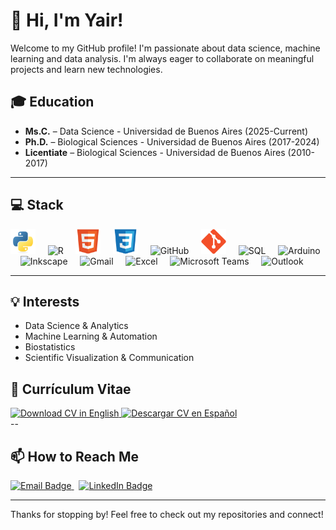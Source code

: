 # 👋 Hi, I'm Yair!
Welcome to my GitHub profile! I'm passionate about data science, machine learning and data analysis. I'm always eager to collaborate on meaningful projects and learn new technologies.

## 🎓 Education
- **Ms.C.** – Data Science - Universidad de Buenos Aires (2025-Current)
- **Ph.D.** – Biological Sciences - Universidad de Buenos Aires (2017-2024)
- **Licentiate** – Biological Sciences - Universidad de Buenos Aires (2010-2017)

---

## 💻 Stack
<p>

  <!-- Python -->
  <img src="https://raw.githubusercontent.com/devicons/devicon/master/icons/python/python-original.svg" alt="Python" title="Python" width="40" height="40" />
  &nbsp;&nbsp;&nbsp;

  <!-- R -->
  <img src="https://cdn.jsdelivr.net/gh/devicons/devicon@latest/icons/rstudio/rstudio-original.svg" alt="R" title="R" width="40" height="40" />
  &nbsp;&nbsp;&nbsp;
  <!-- HTML y CSS--> 
  <img src="https://raw.githubusercontent.com/devicons/devicon/master/icons/html5/html5-original.svg" alt="HTML5" title="HTML5" width="40" height="40" />
  &nbsp;&nbsp;&nbsp;
  
  <img src="https://raw.githubusercontent.com/devicons/devicon/master/icons/css3/css3-original.svg" alt="CSS3" title="CSS3"  width="40" height="40" />
  &nbsp;&nbsp;&nbsp;

  <!-- GitHub -->
          
  <img src="https://cdn.jsdelivr.net/gh/devicons/devicon@latest/icons/github/github-original.svg"  alt="GitHub" title="GitHub" width="40" height="40" />
  &nbsp;&nbsp;&nbsp;

  <!-- Git -->
  <img src="https://raw.githubusercontent.com/devicons/devicon/master/icons/git/git-original.svg" alt="Git" title="Git" width="40" height="40" />
  &nbsp;&nbsp;&nbsp;

  <!-- SQL -->
  <img src="https://cdn.jsdelivr.net/gh/devicons/devicon@latest/icons/azuresqldatabase/azuresqldatabase-original.svg" alt="SQL" title="SQL" width="40" height="40" />
  &nbsp;&nbsp;&nbsp;

  <!-- Arduino-->
  <img src="https://cdn.jsdelivr.net/gh/devicons/devicon@latest/icons/arduino/arduino-original.svg" alt="Arduino" title="Arduino" width="40" height="40" />
  &nbsp;&nbsp;&nbsp;

  <!-- Inkscape -->
  <img src="https://cdn.jsdelivr.net/gh/devicons/devicon@latest/icons/inkscape/inkscape-original.svg" alt="Inkscape" title="Inkscape" width="40" height="40"/>
  &nbsp;&nbsp;&nbsp;

  <!-- Gmail -->
  <img src="https://cdn-icons-png.flaticon.com/512/281/281769.png" alt="Gmail" title="Gmail" width="40" height="40" />
  &nbsp;&nbsp;&nbsp;

  <!-- Excel -->
  <img src="https://cdn-icons-png.flaticon.com/512/732/732220.png" alt="Excel" title="Excel" width="40" height="40" />
  &nbsp;&nbsp;&nbsp;

  <!-- Microsoft Teams -->
  <img src="https://cdn-icons-png.flaticon.com/512/906/906349.png" alt="Microsoft Teams" title="Microsoft Teams" width="40" height="40" />
  &nbsp;&nbsp;&nbsp;

  <!-- Outlook -->
  <img src="https://cdn-icons-png.flaticon.com/512/732/732223.png" alt="Outlook" title="Outlook" width="40" height="40" />
</p>




---

## 💡 Interests
- Data Science & Analytics
- Machine Learning & Automation
- Biostatistics
- Scientific Visualization & Communication


## 📄 Currículum Vitae

<div align="left">
  <a href="https://github.com/ybarnatan/ybarnatan/raw/main/CV_Yair_Barnatan_EN_Jul_2025.pdf" target="_blank">
    <img src="https://img.shields.io/badge/CV%20EN-Download-0A66C2?style=for-the-badge&logo=readthedocs&logoColor=white" alt="Download CV in English"/>
  </a>
  <a href="https://github.com/ybarnatan/ybarnatan/raw/main/CV_Yair_Barnatan_ES_Jul_2025.pdf" target="_blank">
    <img src="https://img.shields.io/badge/CV%20ES-Descargar-E85D04?style=for-the-badge&logo=readthedocs&logoColor=white" alt="Descargar CV en Español"/>
  </a>
</div>
--


## 📫 How to Reach Me
<div align="left">
  <a href="mailto:ybbarnatan@gmail.com">
    <img src="https://img.shields.io/badge/Email-D14836?style=for-the-badge&logo=gmail&logoColor=white" alt="Email Badge"/>
  </a>
      &nbsp;

  <a href="https://www.linkedin.com/in/yair-barnatan/" target="_blank">
    <img src="https://img.shields.io/badge/LinkedIn-0A66C2?style=for-the-badge&logo=linkedin&logoColor=white" alt="LinkedIn Badge"/>
  </a>
</div>



---

Thanks for stopping by! Feel free to check out my repositories and connect!
